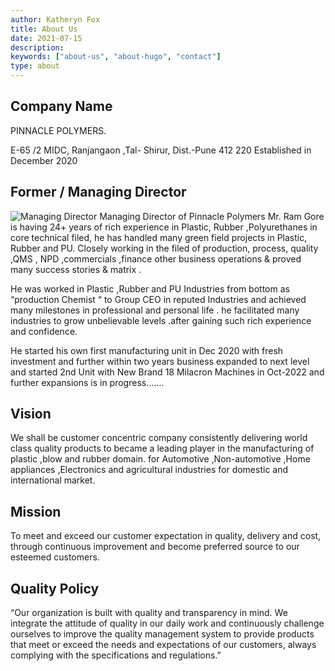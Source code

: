 ```yaml
---
author: Katheryn Fox
title: About Us
date: 2021-07-15
description:
keywords: ["about-us", "about-hugo", "contact"]
type: about
---
```


## Company Name

<p>PINNACLE POLYMERS.</p>
E-65 /2 MIDC, Ranjangaon ,Tal- Shirur,  
Dist.-Pune 412 220   
Established in December 2020

## Former / Managing Director

![Managing Director](/RamGore.png "Managing Director")
Managing Director of Pinnacle Polymers Mr. Ram Gore is having 24+ years of rich experience in Plastic, Rubber ,Polyurethanes in core technical filed, he has handled many green field projects in Plastic, Rubber and PU. Closely working in the filed of production, process, quality ,QMS , NPD ,commercials ,finance other business operations & proved many success stories & matrix .

He was worked in Plastic ,Rubber and PU Industries from bottom as “production Chemist “ to Group CEO in
reputed Industries and achieved many milestones in professional and personal life . he facilitated
many industries to grow unbelievable levels .after gaining such rich experience and confidence.

He started his own first manufacturing unit in Dec 2020 with fresh investment and further within two years business expanded to next level and started 2nd Unit with New Brand 18 Milacron Machines in Oct-2022 and further expansions is in progress…….

## Vision

We shall be customer concentric company consistently delivering world class quality products to became a leading player in the manufacturing of plastic ,blow and rubber domain. for Automotive ,Non-automotive ,Home appliances ,Electronics and agricultural industries for domestic and international market.

## Mission

To meet and exceed our customer expectation in quality, delivery and cost, through continuous improvement and become preferred source to our esteemed customers.

## Quality Policy

“Our organization is built with quality and transparency in mind. We integrate the attitude of quality in our daily work and continuously challenge ourselves to improve the quality management system to provide products that meet or exceed the needs and expectations of our customers, always complying with the specifications and regulations.”
